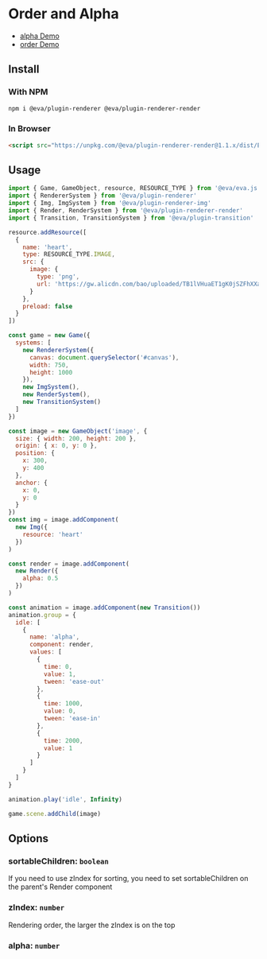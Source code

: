 # Order and Alpha


- [alpha Demo](https://eva.js.org/playground/#/render/alpha)
- [order Demo](https://eva.js.org/playground/#/render/sort)

## Install

### With NPM
```bash
npm i @eva/plugin-renderer @eva/plugin-renderer-render
```

### In Browser
```html
<script src="https://unpkg.com/@eva/plugin-renderer-render@1.1.x/dist/EVA.plugin.renderer.render.min.js"></script>
```

## Usage

```js
import { Game, GameObject, resource, RESOURCE_TYPE } from '@eva/eva.js'
import { RendererSystem } from '@eva/plugin-renderer'
import { Img, ImgSystem } from '@eva/plugin-renderer-img'
import { Render, RenderSystem } from '@eva/plugin-renderer-render'
import { Transition, TransitionSystem } from '@eva/plugin-transition'

resource.addResource([
  {
    name: 'heart',
    type: RESOURCE_TYPE.IMAGE,
    src: {
      image: {
        type: 'png',
        url: 'https://gw.alicdn.com/bao/uploaded/TB1lVHuaET1gK0jSZFhXXaAtVXa-200-200.png'
      }
    },
    preload: false
  }
])

const game = new Game({
  systems: [
    new RendererSystem({
      canvas: document.querySelector('#canvas'),
      width: 750,
      height: 1000
    }),
    new ImgSystem(),
    new RenderSystem(),
    new TransitionSystem()
  ]
})

const image = new GameObject('image', {
  size: { width: 200, height: 200 },
  origin: { x: 0, y: 0 },
  position: {
    x: 300,
    y: 400
  },
  anchor: {
    x: 0,
    y: 0
  }
})
const img = image.addComponent(
  new Img({
    resource: 'heart'
  })
)

const render = image.addComponent(
  new Render({
    alpha: 0.5
  })
)

const animation = image.addComponent(new Transition())
animation.group = {
  idle: [
    {
      name: 'alpha',
      component: render,
      values: [
        {
          time: 0,
          value: 1,
          tween: 'ease-out'
        },
        {
          time: 1000,
          value: 0,
          tween: 'ease-in'
        },
        {
          time: 2000,
          value: 1
        }
      ]
    }
  ]
}

animation.play('idle', Infinity)

game.scene.addChild(image)
```

## Options

### sortableChildren: `boolean` 

If you need to use zIndex for sorting, you need to set sortableChildren on the parent's Render component


### zIndex: `number` 

Rendering order, the larger the zIndex is on the top

### alpha: `number` 


